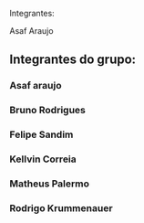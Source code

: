 Integrantes:

Asaf Araujo

## Integrantes do grupo: 

### **Asaf araujo**
### **Bruno Rodrigues**
### **Felipe Sandim**
### **Kellvin Correia**
### **Matheus Palermo**
### **Rodrigo Krummenauer**

